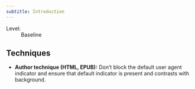 ```yaml
---
subtitle: Introduction
---
```


<dl class="method-card">
  <div>
    <dt>Level:</dt>
    <dd>Baseline</dd>
  </div>
</dl>

## Techniques

* **Author technique (HTML, EPUB):** Don’t block the default user agent indicator and ensure that default indicator is present and contrasts with background.